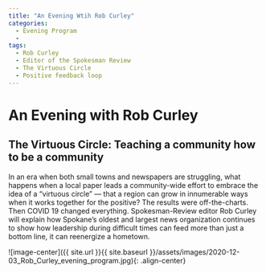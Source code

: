 ```yaml
---
title: "An Evening Wtih Rob Curley"
categories:
  - Evening Program
  - 
tags:
  - Rob Curley
  - Editor of the Spokesman Review
  - The Virtuous Circle
  - Positive feedback loop
---
```

# An Evening with Rob Curley
## The Virtuous Circle: Teaching a community how to be a community


In an era when both small towns and newspapers are struggling, what happens when a local paper leads a community-wide effort to embrace the idea of a “virtuous circle” — that a region can grow in innumerable ways when it works together for the positive? The results were off-the-charts. Then COVID 19 changed everything. Spokesman-Review editor Rob Curley will explain how Spokane’s oldest and largest news organization continues to show how leadership during difficult times can feed more than just a bottom line, it can reenergize a hometown.


![image-center]({{ site.url }}{{ site.baseurl }}/assets/images/2020-12-03_Rob_Curley_evening_program.jpg){: .align-center}
